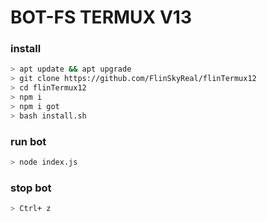 
# BOT-FS TERMUX V13

### install

```sh
> apt update && apt upgrade
> git clone https://github.com/FlinSkyReal/flinTermux12
> cd flinTermux12
> npm i 
> npm i got
> bash install.sh
```
### run bot 

```sh
> node index.js
```
### stop bot

```sh
> Ctrl+ z
```

